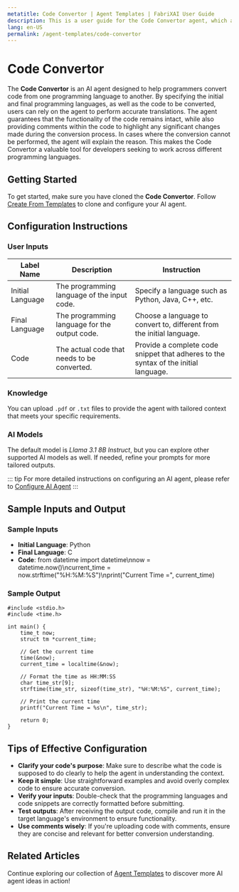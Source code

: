 ```yaml
---
metatitle: Code Convertor | Agent Templates | FabriXAI User Guide
description: This is a user guide for the Code Convertor agent, which assists in converting code from one programming language to another while ensuring functionality.
lang: en-US
permalink: /agent-templates/code-convertor
---
```


# Code Convertor

The **Code Convertor** is an AI agent designed to help programmers convert code from one programming language to another. By specifying the initial and final programming languages, as well as the code to be converted, users can rely on the agent to perform accurate translations. The agent guarantees that the functionality of the code remains intact, while also providing comments within the code to highlight any significant changes made during the conversion process. In cases where the conversion cannot be performed, the agent will explain the reason. This makes the Code Convertor a valuable tool for developers seeking to work across different programming languages.


## Getting Started

To get started, make sure you have cloned the **Code Convertor**. Follow [Create From Templates](/en-us/create-from-templates/) to clone and configure your AI agent.


## Configuration Instructions

### User Inputs

| Label Name            | Description                                               | Instruction                           |
| ---------------------- | --------------------------------------------------------- | ------------------------------------- |
| Initial Language | The programming language of the input code.   | Specify a language such as Python, Java, C++, etc.                                  |
| Final Language   | The programming language for the output code. | Choose a language to convert to, different from the initial language.               |
| Code             | The actual code that needs to be converted.   | Provide a complete code snippet that adheres to the syntax of the initial language. |

### Knowledge

You can upload `.pdf` or `.txt` files to provide the agent with tailored context that meets your specific requirements.

### AI Models

The default model is *Llama 3.1 8B Instruct*, but you can explore other supported AI models as well. If needed, refine your prompts for more tailored outputs.

::: tip
For more detailed instructions on configuring an AI agent, please refer to [Configure AI Agent](/en-us/configuer-ai-agent/)
:::

## Sample Inputs and Output

### Sample Inputs

- **Initial Language**: Python
- **Final Language**: C
- **Code**: from datetime import datetime\nnow = datetime.now()\ncurrent_time = now.strftime("%H:%M:%S")\nprint("Current Time =", current_time)

### Sample Output

```
#include <stdio.h>
#include <time.h>

int main() {
    time_t now;
    struct tm *current_time;

    // Get the current time
    time(&now);
    current_time = localtime(&now);

    // Format the time as HH:MM:SS
    char time_str[9];
    strftime(time_str, sizeof(time_str), "%H:%M:%S", current_time);

    // Print the current time
    printf("Current Time = %s\n", time_str);

    return 0;
}
```

## Tips of Effective Configuration

- **Clarify your code's purpose**: Make sure to describe what the code is supposed to do clearly to help the agent in understanding the context.
- **Keep it simple**: Use straightforward examples and avoid overly complex code to ensure accurate conversion.
- **Verify your inputs**: Double-check that the programming languages and code snippets are correctly formatted before submitting.
- **Test outputs**: After receiving the output code, compile and run it in the target language's environment to ensure functionality.
- **Use comments wisely**: If you're uploading code with comments, ensure they are concise and relevant for better conversion understanding.


## Related Articles
Continue exploring our collection of [Agent Templates](/en-us/agent-templates/) to discover more AI agent ideas in action!
